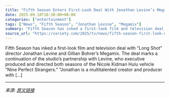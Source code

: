 ```yaml
---
title: "Fifth Season Enters First-Look Deal With Jonathan Levine’s Megamix (EXCLUSIVE)"
date: 2025-09-18T18:30:00+08:00
categories: ["entertainment"]
tags: ["News", "Fifth Season", "Jonathan Levine", "Megamix"]
summary: "Fifth Season has inked a first-look film and television deal with &#8220;Long Shot&#8221; director Jonathan Levine and Gillian Bohrer&#8217;s Megamix. The deal marks a continuation of the studio&#8217"
source_url: "https://variety.com/2025/tv/news/fifth-season-first-look-deal-jonathan-levine-megamix-1236523581/"
---
```


Fifth Season has inked a first-look film and television deal with &#8220;Long Shot&#8221; director Jonathan Levine and Gillian Bohrer&#8217;s Megamix. The deal marks a continuation of the studio&#8217;s partnership with Levine, who executive produced and directed both seasons of the Nicole Kidman Hulu vehicle &#8220;Nine Perfect Strangers.&#8221; “Jonathan is a multitalented creator and producer with [&#8230;]

---

*来源: [原文链接](https://variety.com/2025/tv/news/fifth-season-first-look-deal-jonathan-levine-megamix-1236523581/)*

